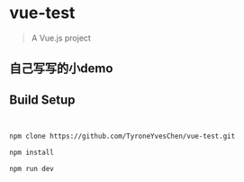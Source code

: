 # vue-test

> A Vue.js project
## 自己写写的小demo
## Build Setup

``` bash


npm clone https://github.com/TyroneYvesChen/vue-test.git

npm install

npm run dev
```

